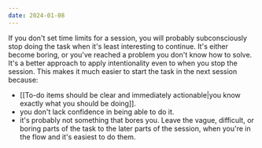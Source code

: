 ```yaml
---
date: 2024-01-08
---
```

If you don't set time limits for a session, you will probably subconsciously stop doing the task when it's least interesting to continue. It's either become boring, or you've reached a problem you don't know how to solve. 
It's a better approach to apply intentionality even to when you stop the session. This makes it much easier to start the task in the next session because:
- [[To-do items should be clear and immediately actionable|you know exactly what you should be doing]].
- you don't lack confidence in being able to do it.
- it's probably not something that bores you. 
Leave the vague, difficult, or boring parts of the task to the later parts of the session, when you're in the flow and it's easiest to do them.